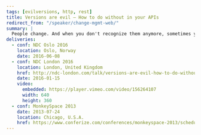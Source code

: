 ```yaml
---
tags: [evilversions, http, rest]
title: Versions are evil – How to do without in your APIs
redirect_from: "/speaker/change-mgmt-web/"
summary: |
  People change. And when you don't recognize them anymore, sometimes you'd be right in thinking they're just not the same person. APIs are the same, adding a version is the hard drug of web APIs, the first hit is free but you're going to pay later! We'll explore in practice what is wrong with versioning, and how we can manage change in our APIs over time without the need for them.
deliveries:
  - conf: NDC Oslo 2016
    location: Oslo, Norway
    date: 2016-06-08
  - conf: NDC London 2016
    location: London, United Kingdom
    href: http://ndc-london.com/talk/versions-are-evil-how-to-do-without-in-your-api/
    date: 2016-01-15
    video:
      embedded: https://player.vimeo.com/video/156264107
      width: 640
      height: 360
  - conf: MonkeySpace 2013
    date: 2013-07-24
    location: Chicago, U.S.A.
    href: https://www.conferize.com/conferences/monkeyspace-2013/schedule
---
```


